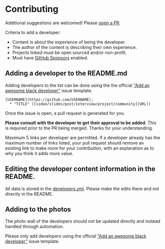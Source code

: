 # Contributing

Additional suggestions are welcomed! Please [open a PR](https://github.com/bdougie/awesome-black-developers/pulls).

Criteria to add a developer:
* Content is about the experience of being the developer.
* The author of the content is describing their own experience.
* Projects linked must be open sourced and/or non-profit.
* Must have [GitHub Sponsors](https://github.com/sponsors/) enabled.


## Adding a developer to the README.md
Adding developers to the list can be done using the the official ["Add an awesome black developer"](https://github.com/bdougie/awesome-black-developers/issues/new/choose) issue template.

```
[USERNAME](https://github.com/USERNAME),
  * "TITLE" ([video/slides/post/interview/project/community](URL))
```
Once the issue is open, a pull request is generated for you. 

**Please consult with the developer to get their approval to be added**. This is required prior to the PR being merged. Thanks for your understanding. 

Maximum 5 links per developer are permitted. If a developer already has the maximum number of links listed, your pull request should remove an existing link to make room for your contribution, with an explanation as to why you think it adds more value.

## Editing the developer content information in the README.

All data is stored in the [developers.yml](https://github.com/bdougie/awesome-black-developers/blob/main/developers.yaml). Please make the edits there and not directly in the README.

## Adding to the photos
The photo wall of the developers should not be updated directly and instead handled through automation.

Please only add developers using the official ["Add an awesome black developer"](https://github.com/bdougie/awesome-black-developers/issues/new/choose) issue template. 
